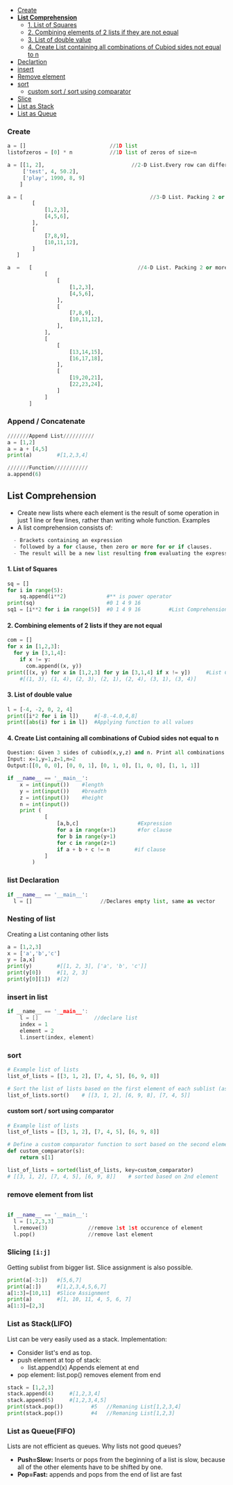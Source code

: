 - [Create](#c)
- **[List Comprehension](#lc)**
  - [1. List of Squares](#e1)
  - [2. Combining elements of 2 lists if they are not equal](#e2)
  - [3. List of double value](#e3)
  - [4. Create List containing all combinations of Cubiod sides not equal to n](#e4)
- [Declartion](#d)
- [insert](#i)
- [Remove element](#r)
- [sort](#sort)
  - [custom sort / sort using comparator](#cs)
- [Slice](#s)
- [List as Stack](#ass)
- [List as Queue](#asq)

<a name=c></a>
### Create
```py
a = []                           //1D list
listofzeros = [0] * n            //1D list of zeros of size=n

a = [[1, 2],                            //2-D List.Every row can different no of coloumns. `a[0][2]:Index error`
     ['test', 4, 50.2],
     ['play', 1990, 8, 9]
    ]

a = [                                         //3-D List. Packing 2 or more Matrices.
        [
            [1,2,3],
            [4,5,6],
        ],
        [
            [7,8,9],
            [10,11,12],
        ]
   ]

a  =   [                                  //4-D List. Packing 2 or more 3-D Matrices.
            [
                [
                    [1,2,3],
                    [4,5,6],
                ],
                [
                    [7,8,9],
                    [10,11,12],
                ],
            ],
            [
                [
                    [13,14,15],
                    [16,17,18],
                ],
                [
                    [19,20,21],
                    [22,23,24],
                ]
            ]
       ]
```


<a name=a></a>
### Append / Concatenate
```py
///////Append List//////////
a = [1,2]
a = a + [4,5]
print(a)        #[1,2,3,4]

///////Function///////////
a.append(6)
```

<a name=lc></a>
## List Comprehension
- Create new lists where each element is the result of some operation in just 1 line or few lines, rather than writing whole function. Examples
- A list comprehension consists of:
```py
  - Brackets containing an expression 
  - followed by a for clause, then zero or more for or if clauses. 
  - The result will be a new list resulting from evaluating the expression in the context of the for and if clauses which follow it.
```  
<a name=e1></a>
#### 1. List of Squares
```py
sq = []
for i in range(5):
    sq.append(i**2)             #** is power operator
print(sq)                       #0 1 4 9 16
sq1 = [i**2 for i in range(5)]  #0 1 4 9 16         #List Comprehension
```
<a name=e2></a>
#### 2. Combining elements of 2 lists if they are not equal
```py
com = []
for x in [1,2,3]:
  for y in [3,1,4]:
    if x != y:
      com.append((x, y))
print([(x, y) for x in [1,2,3] for y in [3,1,4] if x != y])     #List Comprehension
    #[(1, 3), (1, 4), (2, 3), (2, 1), (2, 4), (3, 1), (3, 4)]
```
<a name=e3></a>
#### 3. List of double value
```py
l = [-4, -2, 0, 2, 4]
print([i*2 for i in l])     #[-8.-4.0,4,8]
print([abs(i) for i in l])  #Applying function to all values
```
<a name=e4></a>
#### 4. Create List containing all combinations of Cubiod sides not equal to n
```py
Question: Given 3 sides of cubiod(x,y,z) and n. Print all combinations where (x+y+z != n)
Input: x=1,y=1,z=1,n=2
Output:[[0, 0, 0], [0, 0, 1], [0, 1, 0], [1, 0, 0], [1, 1, 1]]

if __name__ == '__main__':
    x = int(input())    #length
    y = int(input())    #breadth
    z = int(input())    #height
    n = int(input())
    print (
            [
                [a,b,c]                   #Expression
                for a in range(x+1)       #for clause
                for b in range(y+1) 
                for c in range(z+1) 
                if a + b + c != n        #if clause
            ]
        )
```


<a name=d></a>
### list Declaration
```py
if __name__ == '__main__':
  l = []                      //Declares empty list, same as vector
```

<a name=c2></a>
### Nesting of list
Creating a List contaning other lists
```py
a = [1,2,3]
x = ['a','b','c']
y = [a,x]
print(y)        #[[1, 2, 3], ['a', 'b', 'c']]
print(y[0])     #[1, 2, 3]
print(y[0][1])  #[2]
```

<a name=i></a>
### insert in list
```c
if __name__ == '__main__':
    l = []                  //declare list
    index = 1
    element = 2
    l.insert(index, element)
```

<a name=sort></a>
### sort 
```py
# Example list of lists
list_of_lists = [[3, 1, 2], [7, 4, 5], [6, 9, 8]]

# Sort the list of lists based on the first element of each sublist (ascending order)
list_of_lists.sort()    # [[3, 1, 2], [6, 9, 8], [7, 4, 5]]
```

<a name=cs></a>
#### custom sort / sort using comparator
```py
# Example list of lists
list_of_lists = [[3, 1, 2], [7, 4, 5], [6, 9, 8]]

# Define a custom comparator function to sort based on the second element of each sublist (ascending order)
def custom_comparator(s):
    return s[1]

list_of_lists = sorted(list_of_lists, key=custom_comparator)
# [[3, 1, 2], [7, 4, 5], [6, 9, 8]]    # sorted based on 2nd element
```
<a name=r></a>
### remove element from list
```py

if __name__ == '__main__':
  l = [1,2,3,3]
  l.remove(3)             //remove 1st 1st occurence of element
  l.pop()                 //remove last element
```

<a name=s></a>
### Slicing `[i:j]`
Getting sublist from bigger list. Slice assignment is also possible.
```py
print(a[-3:])   #[5,6,7]
print(a[:])     #[1,2,3,4,5,6,7]
a[1:3]=[10,11]  #Slice Assignment
print(a)        #[1, 10, 11, 4, 5, 6, 7]
a[1:3]=[2,3]
```


<a name=ass></a>
### List as Stack(LIFO)
List can be very easily used as a stack. Implementation:
- Consider list's end as top.
- push element at top of stack:    
  - list.append(x) Appends element at end
- pop element: list.pop() removes element from end
```py
stack = [1,2,3]
stack.append(4)     #[1,2,3,4]
stack.append(5)     #[1,2,3,4,5]
print(stack.pop())         #5   //Remaning List[1,2,3,4]
print(stack.pop())         #4   //Remaning List[1,2,3]
```

<a name=asq></a>
### List as Queue(FIFO)
Lists are not efficient as queues. Why lists not good queues?
- **Push=Slow:** Inserts or pops from the beginning of a list is slow, because all of the other elements have to be shifted by one.
- **Pop=Fast:** appends and pops from the end of list are fast


